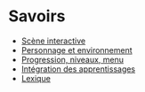 # Savoirs

<!-- start-replace-subnav depth=1  -->
* [Scène interactive](/03-savoirs/01/)
* [Personnage et environnement](/03-savoirs/02/)
* [Progression, niveaux, menu ](/03-savoirs/03/)
* [Intégration des apprentissages](/03-savoirs/04/)
* [Lexique ](/03-savoirs/50-lexique/)
<!-- end-replace-subnav -->

